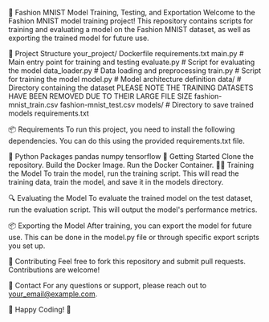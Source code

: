 🧵 Fashion MNIST Model Training, Testing, and Exportation
Welcome to the Fashion MNIST model training project! This repository contains scripts for training and evaluating a model on the Fashion MNIST dataset, as well as exporting the trained model for future use.

📂 Project Structure
your_project/
Dockerfile
requirements.txt
main.py # Main entry point for training and testing
evaluate.py # Script for evaluating the model
data_loader.py # Data loading and preprocessing
train.py # Script for training the model
model.py # Model architecture definition
data/ # Directory containing the dataset PLEASE NOTE THE TRAINING DATASETS HAVE BEEN REMOVED DUE TO THEIR LARGE FILE SIZE
  fashion-mnist_train.csv
  fashion-mnist_test.csv
models/ # Directory to save trained models
  requirements.txt

📦 Requirements
To run this project, you need to install the following dependencies. You can do this using the provided requirements.txt file.

🐍 Python Packages
pandas
numpy
tensorflow
🚀 Getting Started
Clone the repository.
Build the Docker Image.
Run the Docker Container.
🏋️‍♂️ Training the Model
To train the model, run the training script. This will read the training data, train the model, and save it in the models directory.

🔍 Evaluating the Model
To evaluate the trained model on the test dataset, run the evaluation script. This will output the model's performance metrics.

📦 Exporting the Model
After training, you can export the model for future use. This can be done in the model.py file or through specific export scripts you set up.

🎉 Contributing
Feel free to fork this repository and submit pull requests. Contributions are welcome!

📧 Contact
For any questions or support, please reach out to your_email@example.com.

🎉 Happy Coding! 🎉
